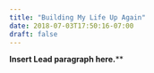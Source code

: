 ```yaml
---
title: "Building My Life Up Again"
date: 2018-07-03T17:50:16-07:00
draft: false
---
```


**Insert Lead paragraph here.****

